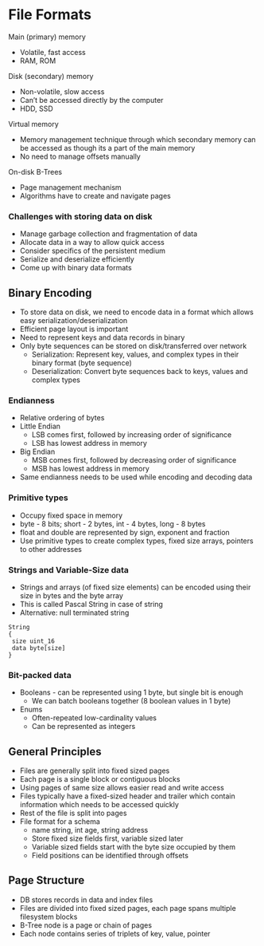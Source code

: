 # File Formats

Main (primary) memory
* Volatile, fast access
* RAM, ROM

Disk (secondary) memory
* Non-volatile, slow access
* Can’t be accessed directly by the computer
* HDD, SSD

Virtual memory
* Memory management technique through which secondary memory can be accessed as though its a part of the main memory
* No need to manage offsets manually

On-disk B-Trees
* Page management mechanism
* Algorithms have to create and navigate pages

### Challenges with storing data on disk
* Manage garbage collection and fragmentation of data
* Allocate data in a way to allow quick access
* Consider specifics of the persistent medium
* Serialize and deserialize efficiently
* Come up with binary data formats

## Binary Encoding
* To store data on disk, we need to encode data in a format which allows easy serialization/deserialization
* Efficient page layout is important
* Need to represent keys and data records in binary
* Only byte sequences can be stored on disk/transferred over network
  * Serialization: Represent key, values, and complex types in their binary format (byte sequence) 
  * Deserialization: Convert byte sequences back to keys, values and complex types

### Endianness
* Relative ordering of bytes
* Little Endian
  * LSB comes first, followed by increasing order of significance
  * LSB has lowest address in memory
* Big Endian
  * MSB comes first, followed by decreasing order of significance
  * MSB has lowest address in memory
* Same endianness needs to be used while encoding and decoding data

### Primitive types
* Occupy fixed space in memory
* byte - 8 bits; short - 2 bytes, int - 4 bytes, long - 8 bytes
* float and double are represented by sign, exponent and fraction
* Use primitive types to create complex types, fixed size arrays, pointers to other addresses

### Strings and Variable-Size data
* Strings and arrays (of fixed size elements) can be encoded using their size in bytes and the byte array
* This is called Pascal String in case of string
* Alternative: null terminated string
```
String
{
 size uint_16
 data byte[size] 
}
```

### Bit-packed data
* Booleans - can be represented using 1 byte, but single bit is enough
  * We can batch booleans together (8 boolean values in 1 byte)
* Enums
  * Often-repeated low-cardinality values
  * Can be represented as integers

## General Principles
* Files are generally split into fixed sized pages
* Each page is a single block or contiguous blocks
* Using pages of same size allows easier read and write access
* Files typically have a fixed-sized header and trailer which contain information which needs to be accessed quickly
* Rest of the file is split into pages
* File format for a schema
  * name string, int age, string address
  * Store fixed size fields first, variable sized later
  * Variable sized fields start with the byte size occupied by them
  * Field positions can be identified through offsets

## Page Structure
* DB stores records in data and index files
* Files are divided into fixed sized pages, each page spans multiple filesystem blocks
* B-Tree node is a page or chain of pages
* Each node contains series of triplets of key, value, pointer
